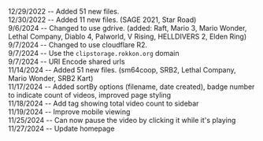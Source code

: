12/29/2022 -- Added 51 new files.  
12/30/2022 -- Added 11 new files. (SAGE 2021, Star Road)  
9/6/2024 -- Changed to use gdrive. (added: Raft, Mario 3, Mario Wonder, Lethal Company, Diablo 4, Palworld, V Rising, HELLDIVERS 2, Elden Ring)  
9/7/2024 -- Changed to use cloudflare R2.  
9/7/2024 -- Use the `clipstorage.rokkon.org` domain  
9/7/2024 -- URI Encode shared urls  
11/14/2024 -- Added 51 new files. (sm64coop, SRB2, Lethal Company, Mario Wonder, SRB2 Kart)  
11/17/2024 -- Added sortBy options (filename, date created), badge number to indicate count of videos, improved page styling  
11/18/2024 -- Add tag showing total video count to sidebar  
11/19/2024 -- Improve mobile viewing  
11/25/2024 -- Can now pause the video by clicking it while it's playing  
11/27/2024 -- Update homepage  
